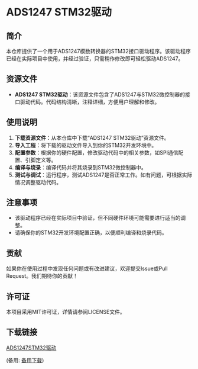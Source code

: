 # ADS1247 STM32驱动

## 简介

本仓库提供了一个用于ADS1247模数转换器的STM32接口驱动程序。该驱动程序已经在实际项目中使用，并经过验证，只需稍作修改即可轻松驱动ADS1247。

## 资源文件

- **ADS1247 STM32驱动**：该资源文件包含了ADS1247与STM32微控制器的接口驱动代码。代码结构清晰，注释详细，方便用户理解和修改。

## 使用说明

1. **下载资源文件**：从本仓库中下载“ADS1247 STM32驱动”资源文件。
2. **导入工程**：将下载的驱动文件导入到你的STM32开发环境中。
3. **配置参数**：根据你的硬件配置，修改驱动代码中的相关参数，如SPI通信配置、引脚定义等。
4. **编译与烧录**：编译代码并将其烧录到STM32微控制器中。
5. **测试与调试**：运行程序，测试ADS1247是否正常工作。如有问题，可根据实际情况调整驱动代码。

## 注意事项

- 该驱动程序已经在实际项目中验证，但不同硬件环境可能需要进行适当的调整。
- 请确保你的STM32开发环境配置正确，以便顺利编译和烧录代码。

## 贡献

如果你在使用过程中发现任何问题或有改进建议，欢迎提交Issue或Pull Request。我们期待你的贡献！

## 许可证

本项目采用MIT许可证，详情请参阅LICENSE文件。

## 下载链接
[ADS1247STM32驱动](https://pan.quark.cn/s/d4a3910386c8) 

(备用: [备用下载](https://pan.baidu.com/s/1ROJYZtCc3PU5dTN8Z8mw7Q?pwd=1234))
